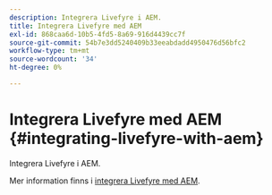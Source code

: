 ```yaml
---
description: Integrera Livefyre i AEM.
title: Integrera Livefyre med AEM
exl-id: 868caa6d-10b5-4fd5-8a69-916d4439cc7f
source-git-commit: 54b7e3dd5240409b33eeabdadd4950476d56bfc2
workflow-type: tm+mt
source-wordcount: '34'
ht-degree: 0%

---
```


# Integrera Livefyre med AEM {#integrating-livefyre-with-aem}

Integrera Livefyre i AEM.

Mer information finns i [integrera Livefyre med AEM](https://experienceleague.adobe.com/docs/experience-manager-65/administering/integration/livefyre.html).
